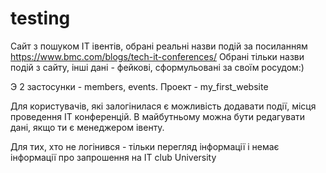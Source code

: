 # testing
 Сайт з пошуком IT івентів, обрані реальні назви подій за посиланням https://www.bmc.com/blogs/tech-it-conferences/
 Обрані тільки назви подій з сайту, інші дані - фейкові, сформульовані за своїм росудом:)
 
 Э 2 застосунки - members, events. Проект - my_first_website
  
 
  Для користувачів, які залогінилася є можливість додавати події, місця проведення IT конференцій. В майбутньому можна бути редагувати дані, якщо ти є менеджером івенту.
  
  Для тих, хто не логінився - тільки перегляд інформації і немає інформації про запрошення на IT club University
  
  
  
